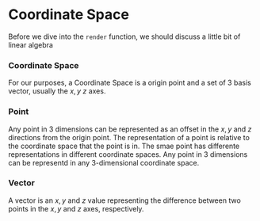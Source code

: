 # Coordinate Space

Before we dive into the `render` function, we should discuss a little bit of linear algebra

### Coordinate Space 

For our purposes, a Coordinate Space is a origin point and a set of 3 basis vector, usually the $x, y$ $z$ axes.

### Point 

Any point in 3 dimensions can be represented as an offset in the $x, y$ and $z$ directions from the origin point. The representation of a point is relative to the coordinate space that the point is in. The smae point has differente representations in different coordinate spaces. Any point in 3 dimensions can be representd in any 3-dimensional coordinate space.

### Vector

A vector is an $x, y$ and $z$ value representing the difference between two points in the $x, y$ and $z$ axes, respectively. 